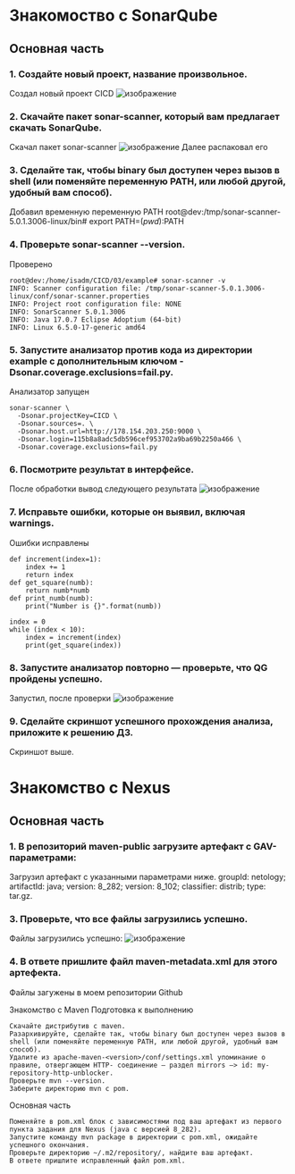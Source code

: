 # Знакомоство с SonarQube
## Основная часть

### 1.    Создайте новый проект, название произвольное.
  Создал новый проект CICD
  ![изображение](https://github.com/IOSorokin/CICD/assets/148979909/b97f6654-d8d3-4560-94c0-8ccd7194a55b)

### 2.    Скачайте пакет sonar-scanner, который вам предлагает скачать SonarQube.
  Скачал пакет sonar-scanner
  ![изображение](https://github.com/IOSorokin/CICD/assets/148979909/c0ecb857-aeef-4107-845d-e3a0ec030cc3)
  Далее распаковал его

### 3.    Сделайте так, чтобы binary был доступен через вызов в shell (или поменяйте переменную PATH, или любой другой, удобный вам способ).
  Добавил временную переменную PATH
  root@dev:/tmp/sonar-scanner-5.0.1.3006-linux/bin# export PATH=$(pwd):$PATH

### 4.    Проверьте sonar-scanner --version.
  Проверено
```
root@dev:/home/isadm/CICD/03/example# sonar-scanner -v
INFO: Scanner configuration file: /tmp/sonar-scanner-5.0.1.3006-linux/conf/sonar-scanner.properties
INFO: Project root configuration file: NONE
INFO: SonarScanner 5.0.1.3006
INFO: Java 17.0.7 Eclipse Adoptium (64-bit)
INFO: Linux 6.5.0-17-generic amd64
```

### 5.    Запустите анализатор против кода из директории example с дополнительным ключом -Dsonar.coverage.exclusions=fail.py.
  Анализатор запущен 
```
sonar-scanner \
  -Dsonar.projectKey=CICD \
  -Dsonar.sources=. \
  -Dsonar.host.url=http://178.154.203.250:9000 \
  -Dsonar.login=115b8a8adc5db596cef953702a9ba69b2250a466 \
  -Dsonar.coverage.exclusions=fail.py
```
### 6.    Посмотрите результат в интерфейсе.
  После обработки вывод следующего результата
  ![изображение](https://github.com/IOSorokin/CICD/assets/148979909/f54fa1d9-69cd-41aa-b98a-6f72984672d7)

### 7.    Исправьте ошибки, которые он выявил, включая warnings.
  Ошибки исправлены
```
def increment(index=1):
    index += 1
    return index
def get_square(numb):
    return numb*numb
def print_numb(numb):
    print("Number is {}".format(numb))

index = 0
while (index < 10):
    index = increment(index)
    print(get_square(index))
```

### 8.    Запустите анализатор повторно — проверьте, что QG пройдены успешно.
   Запустил, после проверки 
   ![изображение](https://github.com/IOSorokin/CICD/assets/148979909/37049ef4-7d7e-43ff-912f-808fb78acfce)

### 9.    Сделайте скриншот успешного прохождения анализа, приложите к решению ДЗ.
  Скриншот выше.

# Знакомство с Nexus
  ## Основная часть

   ### 1. В репозиторий maven-public загрузите артефакт с GAV-параметрами:
Загрузил артефакт с указанными параметрами ниже.
    groupId: netology;
    artifactId: java;
    version: 8_282;
    version: 8_102;
    classifier: distrib;
    type: tar.gz.

### 3. Проверьте, что все файлы загрузились успешно.
Файлы загрузились успешно: 
![изображение](https://github.com/IOSorokin/CICD/assets/148979909/2135f977-9144-4352-b3db-cfcbd55d511b)


### 4. В ответе пришлите файл maven-metadata.xml для этого артефекта.
Файлы загужены в моем репозитории Github



Знакомство с Maven
Подготовка к выполнению

    Скачайте дистрибутив с maven.
    Разархивируйте, сделайте так, чтобы binary был доступен через вызов в shell (или поменяйте переменную PATH, или любой другой, удобный вам способ).
    Удалите из apache-maven-<version>/conf/settings.xml упоминание о правиле, отвергающем HTTP- соединение — раздел mirrors —> id: my-repository-http-unblocker.
    Проверьте mvn --version.
    Заберите директорию mvn с pom.

Основная часть

    Поменяйте в pom.xml блок с зависимостями под ваш артефакт из первого пункта задания для Nexus (java с версией 8_282).
    Запустите команду mvn package в директории с pom.xml, ожидайте успешного окончания.
    Проверьте директорию ~/.m2/repository/, найдите ваш артефакт.
    В ответе пришлите исправленный файл pom.xml.

